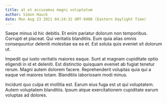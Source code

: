 ```yaml
---
title: at et accusamus magni voluptatum
author: Simon Hauck
date: Mon Aug 23 2021 04:24:32 GMT-0400 (Eastern Daylight Time)
---
```

Saepe minus id hic debitis. Et enim pariatur dolorum non temporibus. Corrupti et placeat. Qui veritatis blanditiis. Eum quia alias omnis consequuntur deleniti molestiae ea ea et. Est soluta quis eveniet sit dolorum ut.

 Impedit qui iusto veritatis maiores eaque. Sunt at magnam cupiditate optio eligendi in id et deleniti. Est distinctio quisquam eveniet ab fugiat tenetur rerum. Magni autem dolorem facere. Reprehenderit voluptas quia qui a eaque vel maiores totam. Blanditiis laboriosam modi minus.

 Incidunt quo culpa et mollitia est. Earum eius fuga est ut qui voluptatem. Autem voluptatem blanditiis. Ipsum atque exercitationem cupiditate earum voluptas ad dolores.